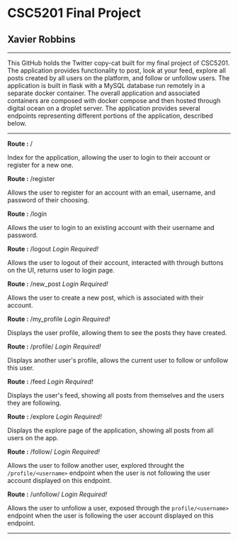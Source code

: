 # CSC5201 Final Project
## Xavier Robbins 
---

This GitHub holds the Twitter copy-cat built for my final project of CSC5201. The application provides functionality to post, look at your feed, explore all posts created by all users on the platform, and follow or unfollow users. The application is built in flask with a MySQL database run remotely in a separate docker container. The overall application and associated containers are composed with docker compose and then hosted through digital ocean on a droplet server. The application provides several endpoints representing different portions of the application, described below. 

---

**Route :** /

Index for the application, allowing the user to login to their account or register for a new one. 

**Route :** /register 

Allows the user to register for an account with an email, username, and password of their choosing. 

**Route :** /login

Allows the user to login to an existing account with their username and password. 

**Route :** /logout *Login Required!*

Allows the user to logout of their account, interacted with through buttons on the UI, returns user to login page. 

**Route :** /new_post *Login Required!*

Allows the user to create a new post, which is associated with their account. 

**Route :** /my_profile *Login Required!*

Displays the user profile, allowing them to see the posts they have created. 

**Route :** /profile/<username> *Login Required!*

Displays another user's profile, allows the current user to follow or unfollow this user. 

**Route :** /feed *Login Required!*

Displays the user's feed, showing all posts from themselves and the users they are following. 

**Route :** /explore *Login Required!*

Displays the explore page of the application, showing all posts from all users on the app. 

**Route :** /follow/<username> *Login Required!*

Allows the user to follow another user, explored throught the `/profile/<username>` endpoint when the user is not following the user account displayed on this endpoint. 

**Route :** /unfollow/<username> *Login Required!*

Allows the user to unfollow a user, exposed through the `profile/<username>` endpoint when the user is following the user account displayed on this endpoint. 

---



